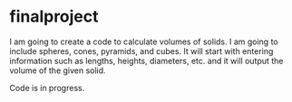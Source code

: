 finalproject
============
I am going to create a code to calculate volumes of solids. I am going
to include spheres, cones, pyramids, and cubes. It will start with
entering information such as lengths, heights, diameters, etc. and it
will output the volume of the given solid.

Code is in progress.
